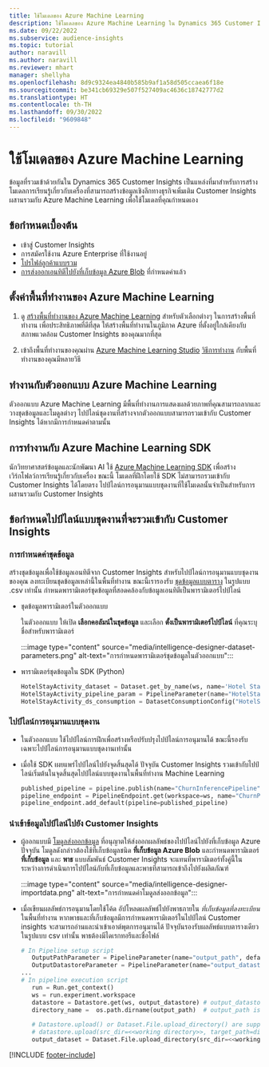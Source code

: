 ```yaml
---
title: ใช้โมเดลของ Azure Machine Learning
description: ใช้โมเดลของ Azure Machine Learning ใน Dynamics 365 Customer Insights
ms.date: 09/22/2022
ms.subservice: audience-insights
ms.topic: tutorial
author: naravill
ms.author: naravill
ms.reviewer: mhart
manager: shellyha
ms.openlocfilehash: 8d9c9324ea4840b585b9af1a58d505ccaea6f18e
ms.sourcegitcommit: be341cb69329e507f527409ac4636c18742777d2
ms.translationtype: HT
ms.contentlocale: th-TH
ms.lasthandoff: 09/30/2022
ms.locfileid: "9609848"
---
```

# <a name="use-azure-machine-learning-based-models"></a>ใช้โมเดลของ Azure Machine Learning

ข้อมูลที่รวมเข้าด้วยกันใน Dynamics 365 Customer Insights เป็นแหล่งที่มาสำหรับการสร้างโมเดลการเรียนรู้เกี่ยวกับเครื่องที่สามารถสร้างข้อมูลเชิงลึกทางธุรกิจเพิ่มเติม Customer Insights ผสานรวมกับ Azure Machine Learning เพื่อใช้โมเดลที่คุณกำหนดเอง

## <a name="prerequisites"></a>ข้อกำหนดเบื้องต้น

- เข้าสู่ Customer Insights
- การสมัครใช้งาน Azure Enterprise ที่ใช้งานอยู่
- [โปรไฟล์ลูกค้าแบบรวม](data-unification.md)
- [การส่งออกเอนทิตีไปยังที่เก็บข้อมูล Azure Blob](export-azure-blob-storage.md) ที่กำหนดค่าแล้ว

## <a name="set-up-azure-machine-learning-workspace"></a>ตั้งค่าพื้นที่ทำงานของ Azure Machine Learning

1. ดู [สร้างพื้นที่ทำงานของ Azure Machine Learning](/azure/machine-learning/concept-workspace#-create-a-workspace) สำหรับตัวเลือกต่างๆ ในการสร้างพื้นที่ทำงาน เพื่อประสิทธิภาพที่ดีที่สุด ให้สร้างพื้นที่ทำงานในภูมิภาค Azure ที่ตั้งอยู่ใกล้เคียงกับสภาพแวดล้อม Customer Insights ของคุณมากที่สุด

1. เข้าถึงพื้นที่ทำงานของคุณผ่าน [Azure Machine Learning Studio](https://ml.azure.com/) [วิธีการทำงาน](/azure/machine-learning/concept-workspace#tools-for-workspace-interaction) กับพื้นที่ทำงานของคุณมีหลายวิธี

## <a name="work-with-azure-machine-learning-designer"></a>ทำงานกับตัวออกแบบ Azure Machine Learning

ตัวออกแบบ Azure Machine Learning มีพื้นที่ทำงานการแสดงผลด้วยภาพที่คุณสามารถลากและวางชุดข้อมูลและโมดูลต่างๆ ไปป์ไลน์ชุดงานที่สร้างจากตัวออกแบบสามารถรวมเข้ากับ Customer Insights ได้หากมีการกำหนดค่าตามนั้น 

## <a name="working-with-azure-machine-learning-sdk"></a>การทำงานกับ Azure Machine Learning SDK

นักวิทยาศาสตร์ข้อมูลและนักพัฒนา AI ใช้ [Azure Machine Learning SDK](/python/api/overview/azure/ml/?preserve-view=true&view=azure-ml-py) เพื่อสร้างเวิร์กโฟลว์การเรียนรู้เกี่ยวกับเครื่อง ขณะนี้ โมเดลที่ฝึกโดยใช้ SDK ไม่สามารถรวมเข้ากับ Customer Insights ได้โดยตรง ไปป์ไลน์การอนุมานแบบชุดงานที่ใช้โมเดลนั้นจำเป็นสำหรับการผสานรวมกับ Customer Insights

## <a name="batch-pipeline-requirements-to-integrate-with-customer-insights"></a>ข้อกำหนดไปป์ไลน์แบบชุดงานที่จะรวมเข้ากับ Customer Insights

### <a name="dataset-configuration"></a>การกำหนดค่าชุดข้อมูล

สร้างชุดข้อมูลเพื่อใช้ข้อมูลเอนทิตีจาก Customer Insights สำหรับไปป์ไลน์การอนุมานแบบชุดงานของคุณ ลงทะเบียนชุดข้อมูลเหล่านี้ในพื้นที่ทำงาน ขณะนี้เรารองรับ [ชุดข้อมูลแบบตาราง](/azure/machine-learning/how-to-create-register-datasets#tabulardataset) ในรูปแบบ .csv เท่านั้น กำหนดพารามิเตอร์ชุดข้อมูลที่สอดคล้องกับข้อมูลเอนทิตีเป็นพารามิเตอร์ไปป์ไลน์

- ชุดข้อมูลพารามิเตอร์ในตัวออกแบบ

  ในตัวออกแบบ ให้เปิด **เลือกคอลัมน์ในชุดข้อมูล** และเลือก **ตั้งเป็นพารามิเตอร์ไปป์ไลน์** ที่คุณระบุชื่อสำหรับพารามิเตอร์

  :::image type="content" source="media/intelligence-designer-dataset-parameters.png" alt-text="การกำหนดพารามิเตอร์ชุดข้อมูลในตัวออกแบบ":::

- พารามิเตอร์ชุดข้อมูลใน SDK (Python)

   ```python
   HotelStayActivity_dataset = Dataset.get_by_name(ws, name='Hotel Stay Activity Data')
   HotelStayActivity_pipeline_param = PipelineParameter(name="HotelStayActivity_pipeline_param", default_value=HotelStayActivity_dataset)
   HotelStayActivity_ds_consumption = DatasetConsumptionConfig("HotelStayActivity_dataset", HotelStayActivity_pipeline_param)
   ```

### <a name="batch-inference-pipeline"></a>ไปป์ไลน์การอนุมานแบบชุดงาน
  
- ในตัวออกแบบ ใช้ไปป์ไลน์การฝึกเพื่อสร้างหรือปรับปรุงไปป์ไลน์การอนุมานได้ ขณะนี้รองรับเฉพาะไปป์ไลน์การอนุมานแบบชุดงานเท่านั้น

- เมื่อใช้ SDK เผยแพร่ไปป์ไลน์ไปยังจุดสิ้นสุดได้ ปัจจุบัน Customer Insights รวมเข้ากับไปป์ไลน์เริ่มต้นในจุดสิ้นสุดไปป์ไลน์แบบชุดงานในพื้นที่ทำงาน Machine Learning

   ```python
   published_pipeline = pipeline.publish(name="ChurnInferencePipeline", description="Published Churn Inference pipeline")
   pipeline_endpoint = PipelineEndpoint.get(workspace=ws, name="ChurnPipelineEndpoint") 
   pipeline_endpoint.add_default(pipeline=published_pipeline)
   ```

### <a name="import-pipeline-data-into-customer-insights"></a>นำเข้าข้อมูลไปป์ไลน์ไปยัง Customer Insights

- ผู้ออกแบบมี [โมดูลส่งออกข้อมูล](/azure/machine-learning/algorithm-module-reference/export-data) ที่อนุญาตให้ส่งออกผลลัพธ์ของไปป์ไลน์ไปยังที่เก็บข้อมูล Azure ปัจจุบัน โมดูลดังกล่าวต้องใช้ที่เก็บข้อมูลชนิด **ที่เก็บข้อมูล Azure Blob** และกำหนดพารามิเตอร์ **ที่เก็บข้อมูล** และ **พาธ** แบบสัมพันธ์ Customer Insights จะแทนที่พารามิเตอร์ทั้งคู่นี้ในระหว่างการดำเนินการไปป์ไลน์กับที่เก็บข้อมูลและพาธที่สามารถเข้าถึงไปยังผลิตภัณฑ์

  :::image type="content" source="media/intelligence-designer-importdata.png" alt-text="การกำหนดค่าโมดูลส่งออกข้อมูล":::

- เมื่อเขียนผลลัพธ์การอนุมานโดยใช้โค้ด อัปโหลดผลลัพธ์ไปยังพาธภายใน *ที่เก็บข้อมูลที่ลงทะเบียน* ในพื้นที่ทำงาน หากพาธและที่เก็บข้อมูลมีการกำหนดพารามิเตอร์ในไปป์ไลน์ Customer insights จะสามารถอ่านและนำเข้าเอาต์พุตการอนุมานได้ ปัจจุบันรองรับผลลัพธ์แบบตารางเดียวในรูปแบบ csv เท่านั้น พาธต้องมีไดเรกทอรีและชื่อไฟล์

   ```python
   # In Pipeline setup script
      OutputPathParameter = PipelineParameter(name="output_path", default_value="HotelChurnOutput/HotelChurnOutput.csv")
      OutputDatastoreParameter = PipelineParameter(name="output_datastore", default_value="workspaceblobstore")
   ...
   # In pipeline execution script
      run = Run.get_context()
      ws = run.experiment.workspace
      datastore = Datastore.get(ws, output_datastore) # output_datastore is parameterized
      directory_name =  os.path.dirname(output_path)  # output_path is parameterized.
      
      # Datastore.upload() or Dataset.File.upload_directory() are supported methods to uplaod the data
      # datastore.upload(src_dir=<<working directory>>, target_path=directory_name, overwrite=False, show_progress=True)
      output_dataset = Dataset.File.upload_directory(src_dir=<<working directory>>, target = (datastore, directory_name)) # Remove trailing "/" from directory_name
   ```


[!INCLUDE [footer-include](includes/footer-banner.md)]